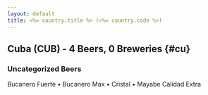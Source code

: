 ```yaml
---
layout: default
title: <%= country.title %> (<%= country.code %>)
---
```


## Cuba (CUB) - 4 Beers, 0 Breweries {#cu}



### Uncategorized Beers

Bucanero Fuerte   • Bucanero Max   • Cristal   • Mayabe Calidad Extra  



 

